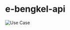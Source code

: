 # e-bengkel-api
![Use Case](https://github.com/Alvinn549/e-bengkel-api/assets/110670962/7e0c555f-852d-4897-9a61-e4b91dcf43ba)
